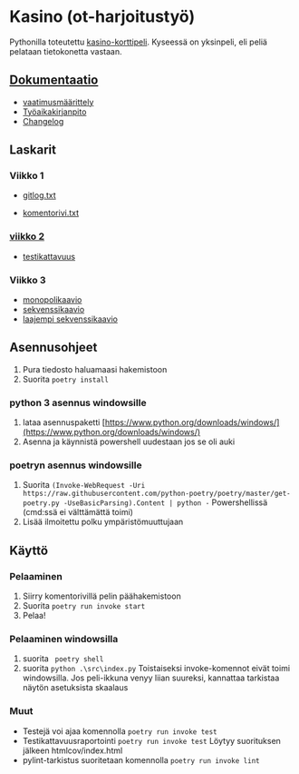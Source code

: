 # Kasino (ot-harjoitustyö)

Pythonilla toteutettu [kasino-korttipeli](https://fi.wikipedia.org/wiki/Kasino_(korttipeli)). Kyseessä on yksinpeli, eli peliä pelataan tietokonetta vastaan.

## [Dokumentaatio](https://github.com/Desipeli/ot-harjoitustyo/tree/master/dokumentaatio)

- [vaatimusmäärittely](https://github.com/Desipeli/ot-harjoitustyo/blob/master/dokumentaatio/vaatimusmaarittely.md)
- [Työaikakirjanpito](https://github.com/Desipeli/ot-harjoitustyo/blob/master/dokumentaatio/tyoaikakirjanpito.md)
- [Changelog](https://github.com/Desipeli/ot-harjoitustyo/blob/master/dokumentaatio/changelog.md)

## Laskarit

### Viikko 1
- [gitlog.txt](https://github.com/Desipeli/ot-harjoitustyo/blob/master/laskarit/viikko1/gitlog.txt)

- [komentorivi.txt](https://github.com/Desipeli/ot-harjoitustyo/blob/master/laskarit/viikko1/komentorivi.txt)

### [viikko 2](https://github.com/Desipeli/ot-harjoitustyo/blob/master/laskarit/viikko2/)

- [testikattavuus](https://github.com/Desipeli/ot-harjoitustyo/blob/master/laskarit/viikko2/testikattavuus)

### Viikko 3

- [monopolikaavio](https://github.com/Desipeli/ot-harjoitustyo/blob/master/laskarit/viikko3/monopoli.md)
- [sekvenssikaavio](https://github.com/Desipeli/ot-harjoitustyo/blob/master/laskarit/viikko3/sekvenssi.md)
- [laajempi sekvenssikaavio](https://github.com/Desipeli/ot-harjoitustyo/blob/master/laskarit/viikko3/laajempisekvenssi.md)

## Asennusohjeet

1. Pura tiedosto haluamaasi hakemistoon
2. Suorita ``` poetry install ```

### python 3 asennus windowsille

1. lataa asennuspaketti [https://www.python.org/downloads/windows/](https://www.python.org/downloads/windows/)
2. Asenna ja käynnistä powershell uudestaan jos se oli auki

### poetryn asennus windowsille

1. Suorita ``` (Invoke-WebRequest -Uri https://raw.githubusercontent.com/python-poetry/poetry/master/get-poetry.py -UseBasicParsing).Content | python - ``` Powershellissä (cmd:ssä ei välttämättä toimi)
2. Lisää ilmoitettu polku ympäristömuuttujaan

## Käyttö

### Pelaaminen

1. Siirry komentorivillä pelin päähakemistoon
2. Suorita ``` poetry run invoke start ```
3. Pelaa!

### Pelaaminen windowsilla
1. suorita ``` poetry shell```
2. suorita ``` python .\src\index.py ```
Toistaiseksi invoke-komennot eivät toimi windowsilla.
Jos peli-ikkuna venyy liian suureksi, kannattaa tarkistaa näytön asetuksista skaalaus

### Muut

- Testejä voi ajaa komennolla ``` poetry run invoke test ```
- Testikattavuusraportointi ``` poetry run invoke test ``` Löytyy suorituksen jälkeen htmlcov/index.html
- pylint-tarkistus suoritetaan komennolla ``` poetry run invoke lint ```


